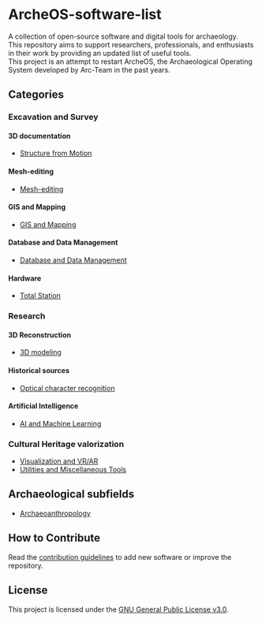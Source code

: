 # ArcheOS-software-list

A collection of open-source software and digital tools for archaeology.  
This repository aims to support researchers, professionals, and enthusiasts in their work by providing an updated list of useful tools.  
This project is an attempt to restart ArcheOS, the Archaeological Operating System developed by Arc-Team in the past years.

## Categories

### Excavation and Survey

#### 3D documentation

- [Structure from Motion](software/sfm.md)

#### Mesh-editing

- [Mesh-editing](software/mesh-editing.md)

#### GIS and Mapping

- [GIS and Mapping](/software/gis.md)

#### Database and Data Management

- [Database and Data Management](software/dbms.md)

#### Hardware

- [Total Station](software/total_station.md)

### Research

#### 3D Reconstruction

- [3D modeling](software/3d_modeling.md)

#### Historical sources

- [Optical character recognition](software/ocr.md)

#### Artificial Intelligence

- [AI and Machine Learning](#ai-and-machine-learning)

### Cultural Heritage valorization

- [Visualization and VR/AR](#visualization-and-vrar)
- [Utilities and Miscellaneous Tools](#utilities-and-miscellaneous-tools)

## Archaeological subfields

- [Archaeoanthropology](archaeoanthropology.md)

## How to Contribute

Read the [contribution guidelines](CONTRIBUTING.md) to add new software or improve the repository.

## License

This project is licensed under the [GNU General Public License v3.0](LICENSE).
